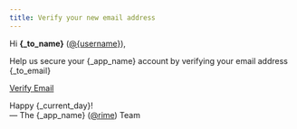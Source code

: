 ```yaml
---
title: Verify your new email address
---
```


Hi **{_to_name}** ([@{username}]({_app_base_url}/@{username})),

Help us secure your {_app_name} account by verifying your email address {_to_email}

<a class="btn btn-block" href="{_app_base_url}/auth/verify-email/{user_id}/{email_username}/{email_domain}/{verify_email_secret}">Verify Email</a>

Happy {_current_day}!  
&mdash; The {_app_name} ([@rime]({_app_base_url}/@rime])) Team
